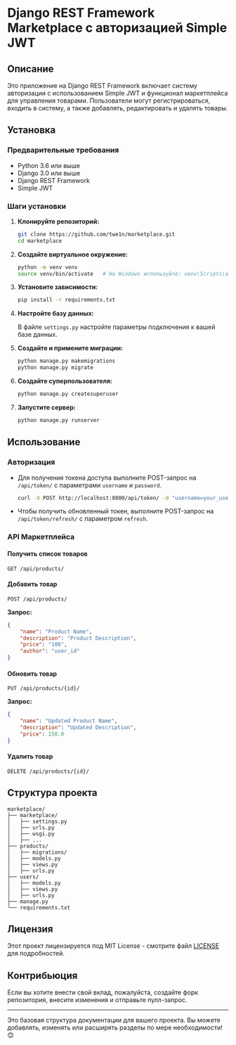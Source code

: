 # Django REST Framework Marketplace с авторизацией Simple JWT

## Описание

Это приложение на Django REST Framework включает систему авторизации с использованием Simple JWT и функционал маркетплейса для управления товарами. Пользователи могут регистрироваться, входить в систему, а также добавлять, редактировать и удалять товары.

## Установка

### Предварительные требования

- Python 3.6 или выше
- Django 3.0 или выше
- Django REST Framework
- Simple JWT

### Шаги установки

1. **Клонируйте репозиторий:**

   ```bash
   git clone https://github.com/twe1n/marketplace.git
   cd marketplace
   ```

2. **Создайте виртуальное окружение:**

   ```bash
   python -m venv venv
   source venv/bin/activate   # На Windows используйте: venv\Scripts\activate
   ```

3. **Установите зависимости:**

   ```bash
   pip install -r requirements.txt
   ```

4. **Настройте базу данных:**

   В файле `settings.py` настройте параметры подключения к вашей базе данных.

5. **Создайте и примените миграции:**

   ```bash
   python manage.py makemigrations
   python manage.py migrate
   ```

6. **Создайте суперпользователя:**

   ```bash
   python manage.py createsuperuser
   ```

7. **Запустите сервер:**

   ```bash
   python manage.py runserver
   ```

## Использование

### Авторизация

- Для получения токена доступа выполните POST-запрос на `/api/token/` с параметрами `username` и `password`.

   ```bash
   curl -X POST http://localhost:8000/api/token/ -d "username=your_username&password=your_password"
   ```

- Чтобы получить обновленный токен, выполните POST-запрос на `/api/token/refresh/` с параметром `refresh`.

### API Маркетплейса

#### Получить список товаров

```http
GET /api/products/
```

#### Добавить товар

```http
POST /api/products/
```
**Запрос:**
```json
{
    "name": "Product Name",
    "description": "Product Description",
    "price": "100",
    "author": "user_id"
}
```

#### Обновить товар

```http
PUT /api/products/{id}/
```

**Запрос:**
```json
{
    "name": "Updated Product Name",
    "description": "Updated Description",
    "price": 150.0
}
```

#### Удалить товар

```http
DELETE /api/products/{id}/
```

## Структура проекта

```
marketplace/
├── marketplace/
│   ├── settings.py
│   ├── urls.py
│   ├── wsgi.py
│   ├── ...
├── products/
│   ├── migrations/
│   ├── models.py
│   ├── views.py
│   ├── urls.py
├── users/
│   ├── models.py
│   ├── views.py
│   ├── urls.py
├── manage.py
└── requirements.txt
```

## Лицензия

Этот проект лицензируется под MIT License - смотрите файл [LICENSE](LICENSE) для подробностей.

## Контрибьюция

Если вы хотите внести свой вклад, пожалуйста, создайте форк репозитория, внесите изменения и отправьте пулл-запрос.

---

Это базовая структура документации для вашего проекта. Вы можете добавлять, изменять или расширять разделы по мере необходимости! 😊
